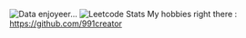 ![Data enjoyeer...](https://media.giphy.com/media/xT0BKi1TLjmKiu1HGg/giphy.gif)
![Leetcode Stats](https://leetcard.jacoblin.cool/991dev)
My hobbies right there : https://github.com/991creator
